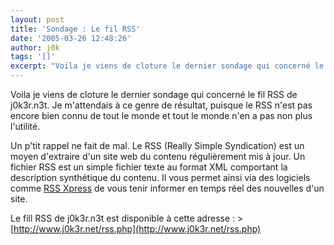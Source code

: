 ```yaml
---
layout: post
title: 'Sondage : Le fil RSS'
date: '2005-03-26 12:48:26'
author: j0k
tags: '[]'
excerpt: "Voila je viens de cloture le dernier sondage qui concerné le fil RSS de j0k3r.n3t.   Je m'attendais à ce genre de résultat, puisque le RSS n'est pas encore bien connu de tout le monde et tout le monde n'en a pas non plus l'utilité.  \n  \nUn p'tit rappel ne fait de mal. Le RSS (Really Simple Syndication) est un moyen d'extraire d'un site web du contenu      …"
---
```


Voila je viens de cloture le dernier sondage qui concerné le fil RSS de j0k3r.n3t.   Je m'attendais à ce genre de résultat, puisque le RSS n'est pas encore bien connu de tout le monde et tout le monde n'en a pas non plus l'utilité.

Un p'tit rappel ne fait de mal. Le RSS (Really Simple Syndication) est un moyen d'extraire d'un site web du contenu régulièrement mis à jour. Un fichier RSS est un simple fichier texte au format XML comportant la description synthétique du contenu. Il vous permet ainsi via des logiciels comme [RSS Xpress](http://rssxpress.free.fr/) de vous tenir informer en temps réel des nouvelles d'un site.

Le fill RSS de j0k3r.n3t est disponible à cette adresse :    &gt; [http://www.j0k3r.net/rss.php](http://www.j0k3r.net/rss.php)

